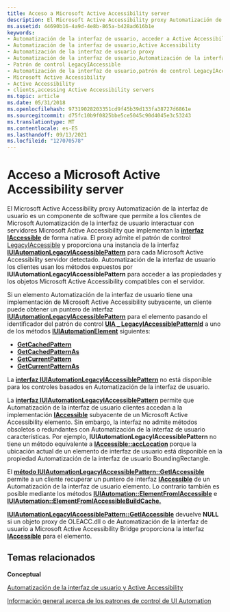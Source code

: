 ```yaml
---
title: Acceso a Microsoft Active Accessibility server
description: El Microsoft Active Accessibility proxy Automatización de la interfaz de usuario es un componente de software que permite a los clientes de Microsoft Automatización de la interfaz de usuario interactuar con servidores Microsoft Active Accessibility que implementan la interfaz IAccessible de forma nativa.
ms.assetid: 44690b16-4a9d-4e8b-865a-b428ad616b1e
keywords:
- Automatización de la interfaz de usuario, acceder a Active Accessibility
- Automatización de la interfaz de usuario,Active Accessibility
- Automatización de la interfaz de usuario proxy
- Automatización de la interfaz de usuario,Automatización de la interfaz de usuario Proxy
- Patrón de control LegacyIAccessible
- Automatización de la interfaz de usuario,patrón de control LegacyIAccessible
- Microsoft Active Accessibility
- Active Accessibility
- clients,accessing Active Accessibility servers
ms.topic: article
ms.date: 05/31/2018
ms.openlocfilehash: 97319028203351cd9f45b39d133fa38727d6861e
ms.sourcegitcommit: d75fc10b9f0825bbe5ce5045c90d4045e3c53243
ms.translationtype: MT
ms.contentlocale: es-ES
ms.lasthandoff: 09/13/2021
ms.locfileid: "127070578"
---
```

# <a name="accessing-microsoft-active-accessibility-servers"></a>Acceso a Microsoft Active Accessibility server

El Microsoft Active Accessibility proxy Automatización de la interfaz de usuario es un componente de software que permite a los clientes de Microsoft Automatización de la interfaz de usuario interactuar con servidores Microsoft Active Accessibility que implementan la [**interfaz IAccessible**](/windows/desktop/api/oleacc/nn-oleacc-iaccessible) de forma nativa. El proxy admite el patrón de control [LegacyIAccessible](uiauto-implementinglegacyiaccessible.md) y proporciona una instancia de la interfaz [**IUIAutomationLegacyIAccessiblePattern**](/windows/desktop/api/UIAutomationClient/nn-uiautomationclient-iuiautomationlegacyiaccessiblepattern) para cada Microsoft Active Accessibility servidor detectado. Automatización de la interfaz de usuario los clientes usan los métodos expuestos por **IUIAutomationLegacyIAccessiblePattern** para acceder a las propiedades y los objetos Microsoft Active Accessibility compatibles con el servidor.

Si un elemento Automatización de la interfaz de usuario tiene una implementación de Microsoft Active Accessibility subyacente, un cliente puede obtener un puntero de interfaz [**IUIAutomationLegacyIAccessiblePattern**](/windows/desktop/api/UIAutomationClient/nn-uiautomationclient-iuiautomationlegacyiaccessiblepattern) para el elemento pasando el identificador del patrón de control [**UIA \_ LegacyIAccessiblePatternId**](uiauto-controlpattern-ids.md) a uno de los métodos [**IUIAutomationElement**](/windows/desktop/api/UIAutomationClient/nn-uiautomationclient-iuiautomationelement) siguientes:

-   [**GetCachedPattern**](/windows/desktop/api/UIAutomationClient/nf-uiautomationclient-iuiautomationelement-getcachedpattern)
-   [**GetCachedPatternAs**](/windows/desktop/api/UIAutomationClient/nf-uiautomationclient-iuiautomationelement-getcachedpatternas)
-   [**GetCurrentPattern**](/windows/desktop/api/UIAutomationClient/nf-uiautomationclient-iuiautomationelement-getcurrentpattern)
-   [**GetCurrentPatternAs**](/windows/desktop/api/UIAutomationClient/nf-uiautomationclient-iuiautomationelement-getcurrentpatternas)

La [**interfaz IUIAutomationLegacyIAccessiblePattern**](/windows/desktop/api/UIAutomationClient/nn-uiautomationclient-iuiautomationlegacyiaccessiblepattern) no está disponible para los controles basados en Automatización de la interfaz de usuario.

La [**interfaz IUIAutomationLegacyIAccessiblePattern**](/windows/desktop/api/UIAutomationClient/nn-uiautomationclient-iuiautomationlegacyiaccessiblepattern) permite que Automatización de la interfaz de usuario clientes accedan a la implementación [**IAccessible**](/windows/desktop/api/oleacc/nn-oleacc-iaccessible) subyacente de un Microsoft Active Accessibility elemento. Sin embargo, la interfaz no admite métodos obsoletos o redundantes con Automatización de la interfaz de usuario características. Por ejemplo, **IUIAutomationLegacyIAccessiblePattern** no tiene un método equivalente a [**IAccessible::accLocation**](/windows/desktop/api/Oleacc/nf-oleacc-iaccessible-acclocation) porque la ubicación actual de un elemento de interfaz de usuario está disponible en la propiedad Automatización de la interfaz de usuario BoundingRectangle.

El [**método IUIAutomationLegacyIAccessiblePattern::GetIAccessible**](/windows/desktop/api/UIAutomationClient/nf-uiautomationclient-iuiautomationlegacyiaccessiblepattern-getiaccessible) permite a un cliente recuperar un puntero de interfaz [**IAccessible**](/windows/desktop/api/oleacc/nn-oleacc-iaccessible) de un Automatización de la interfaz de usuario elemento. Lo contrario también es posible mediante los métodos [**IUIAutomation::ElementFromIAccessible**](/windows/desktop/api/UIAutomationClient/nf-uiautomationclient-iuiautomation-elementfromiaccessible) e [**IUIAutomation::ElementFromIAccessibleBuildCache.**](/windows/desktop/api/UIAutomationClient/nf-uiautomationclient-iuiautomation-elementfromiaccessiblebuildcache)

[**IUIAutomationLegacyIAccessiblePattern::GetIAccessible**](/windows/desktop/api/UIAutomationClient/nf-uiautomationclient-iuiautomationlegacyiaccessiblepattern-getiaccessible) devuelve **NULL** si un objeto proxy de OLEACC.dll o de Automatización de la interfaz de usuario a Microsoft Active Accessibility Bridge proporciona la interfaz [**IAccessible**](/windows/desktop/api/oleacc/nn-oleacc-iaccessible) para el elemento.

## <a name="related-topics"></a>Temas relacionados

<dl> <dt>

**Conceptual**
</dt> <dt>

[Automatización de la interfaz de usuario y Active Accessibility](uiauto-msaa.md)
</dt> <dt>

[Información general acerca de los patrones de control de UI Automation](uiauto-controlpatternsoverview.md)
</dt> </dl>

 

 




